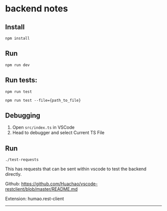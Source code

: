 # backend notes

## Install

`npm install`

## Run

`npm run dev`

## Run tests:

`npm run test`

`npm run test --file={path_to_file}`

## Debugging

1. Open `src/index.ts` in VSCode
2. Head to debugger and select Current TS File

## Run

`./test-requests`

This has requests that can be sent within vscode to test the backend directly.

Github: https://github.com/Huachao/vscode-restclient/blob/master/README.md

Extension: humao.rest-client

---

